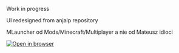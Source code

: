 Work in progress

UI redesigned from <a href="https://github.com/anjalp/Minimalistic-Flat-Modern-GUI-Template" target="_blank" style="text-decoration:none;">anjalp repository</a>


MLauncher od Mods/Minecraft/Multiplayer a nie od Mateusz idioci


[![Open in browser](https://o.remove.bg/downloads/15f46922-dcd4-4e60-b722-07eee3f4249b/obraz_2021-11-19_181938-removebg-preview.png)](https://gitpod.io/#https://github.com/Bre3n/MLauncher/blob/master/setup.py)
